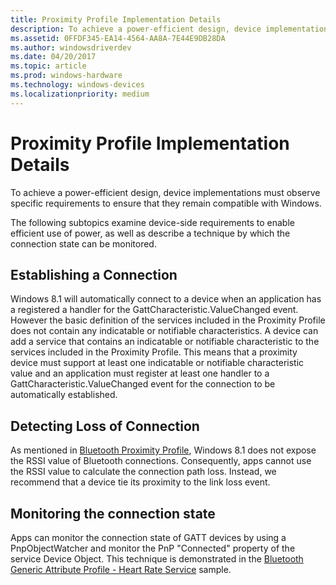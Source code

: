 ```yaml
---
title: Proximity Profile Implementation Details
description: To achieve a power-efficient design, device implementations must observe specific requirements to ensure that they remain compatible with Windows.
ms.assetid: 0FFDF345-EA14-4564-AA8A-7E44E9DB28DA
ms.author: windowsdriverdev
ms.date: 04/20/2017
ms.topic: article
ms.prod: windows-hardware
ms.technology: windows-devices
ms.localizationpriority: medium
---
```


# Proximity Profile Implementation Details


To achieve a power-efficient design, device implementations must observe specific requirements to ensure that they remain compatible with Windows.

The following subtopics examine device-side requirements to enable efficient use of power, as well as describe a technique by which the connection state can be monitored.

## <span id="Establishing_a_Connection"></span><span id="establishing_a_connection"></span><span id="ESTABLISHING_A_CONNECTION"></span>Establishing a Connection


Windows 8.1 will automatically connect to a device when an application has a registered a handler for the GattCharacteristic.ValueChanged event. However the basic definition of the services included in the Proximity Profile does not contain any indicatable or notifiable characteristics. A device can add a service that contains an indicatable or notifiable characteristic to the services included in the Proximity Profile. This means that a proximity device must support at least one indicatable or notifiable characteristic value and an application must register at least one handler to a GattCharacteristic.ValueChanged event for the connection to be automatically established.

## <span id="Detecting_Loss_of_Connection"></span><span id="detecting_loss_of_connection"></span><span id="DETECTING_LOSS_OF_CONNECTION"></span>Detecting Loss of Connection


As mentioned in [Bluetooth Proximity Profile](bluetooth-proximity-profile.md), Windows 8.1 does not expose the RSSI value of Bluetooth connections. Consequently, apps cannot use the RSSI value to calculate the connection path loss. Instead, we recommend that a device tie its proximity to the link loss event.

## <span id="Monitoring_the_connection_state"></span><span id="monitoring_the_connection_state"></span><span id="MONITORING_THE_CONNECTION_STATE"></span>Monitoring the connection state


Apps can monitor the connection state of GATT devices by using a PnpObjectWatcher and monitor the PnP "Connected" property of the service Device Object. This technique is demonstrated in the [Bluetooth Generic Attribute Profile - Heart Rate Service](http://go.microsoft.com/fwlink/p/?linkid=301978) sample.

 

 





